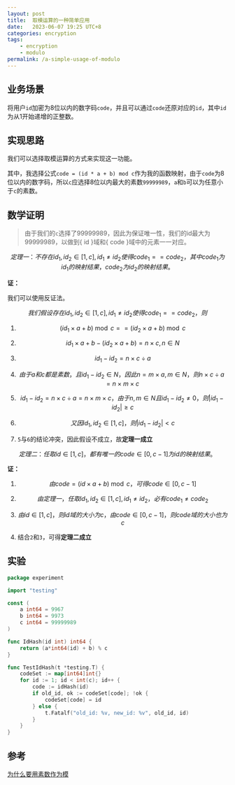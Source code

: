 ```yaml
---
layout: post
title:  取模运算的一种简单应用
date:   2023-06-07 19:25 UTC+8
categories: encryption
tags:
	- encryption
	- modulo
permalink: /a-simple-usage-of-modulo
---
```


## 业务场景

将用户`id`加密为8位以内的数字码`code`，并且可以通过`code`还原对应的`id`，其中`id`为从1开始递增的正整数。

## 实现思路

我们可以选择取模运算的方式来实现这一功能。

其中，我选择公式`code = (id * a + b) mod c`作为我的函数映射，由于`code`为8位以内的数字码，所以`c`应选择8位以内最大的素数`99999989`，`a`和`b`可以为任意小于`c`的素数。

## 数学证明

> 由于我们的`c`选择了99999989，因此为保证唯一性，我们的id最大为99999989，以做到{ id }域和{ code }域中的元素一一对应。

$$定理一：不存在id_1, id_2 \in[1, c], id_1 \neq id_2使得code_1 == code_2，其中code_1为id_1的映射结果，code_2为id_2的映射结果。$$

**证：**

我们可以使用反证法。

$$我们假设存在id_1, id_2 \in[1, c], id_1 \neq id_2使得code_1 == code_2，则$$

1. $$(id_1 \times a + b) \bmod c == (id_2 \times a + b) \bmod c$$

2. $$id_1 \times a + b - (id_2 \times a + b) = n \times c,\,n\in N $$
3. $$id_1 - id_2 = n \times c \div a$$
4. $$由于a和c都是素数，且id_1-id_2 \in N，因此n = m \times a, m \in N，则n \times c \div a = n \times m \times c$$
5. $$id_1 - id_2 = n \times c \div a = n \times m \times c，由于n,m \in N且id_1 - id_2 \neq 0，则\left| id_1-id_2 \right| \geq c$$
6. $$又因id_1, id_2 \in[1, c]，则\left| id_1-id_2 \right| < c$$
7. `5`与`6`的结论冲突，因此假设不成立，故**定理一成立**

$$定理二：任取id \in[1, c]，都有唯一的code \in [0, c-1]为id的映射结果。$$

**证：**

1. $$由code = (id \times a + b) \bmod c，可得code \in [0, c-1]$$

2. $$由定理一，任取id_1, id_2 \in[1, c], id_1 \neq id_2，必有code_1 \neq code_2$$

3. $$由 id \in [1, c]，则id域的大小为c，由code \in [0, c-1]，则code域的大小也为c$$
4. 结合`2`和`3`，可得**定理二成立**

## 实验

```go
package experiment

import "testing"

const (
	a int64 = 9967
	b int64 = 9973
	c int64 = 99999989
)

func IdHash(id int) int64 {
	return (a*int64(id) + b) % c
}

func TestIdHash(t *testing.T) {
	codeSet := map[int64]int{}
	for id := 1; id < int(c); id++ {
		code := idHash(id)
		if old_id, ok := codeSet[code]; !ok {
			codeSet[code] = id
		} else {
			t.Fatalf("old_id: %v, new_id: %v", old_id, id)
		}
	}
}
```

## 参考

[为什么要用素数作为模](https://flat2010.github.io/2018/04/19/%E6%A8%A1%E8%BF%90%E7%AE%97%E4%B8%AD%E4%B8%BA%E4%BD%95%E8%A6%81%E7%94%A8%E7%B4%A0%E6%95%B0%E4%BD%9C%E4%B8%BA%E6%A8%A1/)